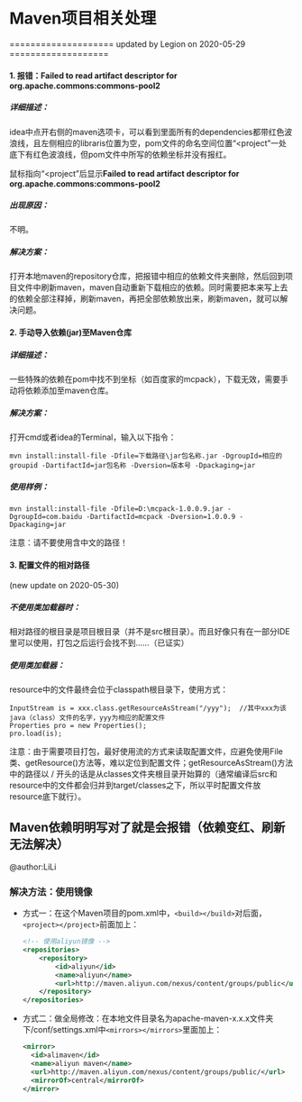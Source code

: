 # Maven项目相关处理

==================== updated by Legion on 2020-05-29 ===================

#### 1. 报错：Failed to read artifact descriptor for org.apache.commons:commons-pool2 ####
##### 详细描述： #####
idea中点开右侧的maven选项卡，可以看到里面所有的dependencies都带红色波浪线，且左侧相应的libraris位置为空，pom文件的命名空间位置“<project”一处底下有红色波浪线，但pom文件中所写的依赖坐标并没有报红。

鼠标指向“<project”后显示**Failed to read artifact descriptor for org.apache.commons:commons-pool2**

##### 出现原因： #####

不明。

##### 解决方案： #####
打开本地maven的repository仓库，把报错中相应的依赖文件夹删除，然后回到项目文件中刷新maven，maven自动重新下载相应的依赖。同时需要把本来写上去的依赖全部注释掉，刷新maven，再把全部依赖放出来，刷新maven，就可以解决问题。



#### 2. 手动导入依赖(jar)至Maven仓库 ####
##### 详细描述： #####
一些特殊的依赖在pom中找不到坐标（如百度家的mcpack），下载无效，需要手动将依赖添加至maven仓库。
##### 解决方案： #####
打开cmd或者idea的Terminal，输入以下指令：

    mvn install:install-file -Dfile=下载路径\jar包名称.jar -DgroupId=相应的groupid -DartifactId=jar包名称 -Dversion=版本号 -Dpackaging=jar
##### 使用样例： #####

    mvn install:install-file -Dfile=D:\mcpack-1.0.0.9.jar -DgroupId=com.baidu -DartifactId=mcpack -Dversion=1.0.0.9 -Dpackaging=jar
注意：请不要使用含中文的路径！




#### 3. 配置文件的相对路径 ####
(new update on 2020-05-30)
##### 不使用类加载器时： #####
相对路径的根目录是项目根目录（并不是src根目录）。而且好像只有在一部分IDE里可以使用，打包之后运行会找不到……（已证实）
##### 使用类加载器： #####
resource中的文件最终会位于classpath根目录下，使用方式：

    InputStream is = xxx.class.getResourceAsStream("/yyy");  //其中xxx为该java（class）文件的名字，yyy为相应的配置文件
    Properties pro = new Properties();
    pro.load(is);

注意：由于需要项目打包，最好使用流的方式来读取配置文件，应避免使用File类、getResource()方法等，难以定位到配置文件；getResourceAsStream()方法中的路径以 / 开头的话是从classes文件夹根目录开始算的（通常编译后src和resource中的文件都会归并到target/classes之下，所以平时配置文件放resource底下就行）。

## Maven依赖明明写对了就是会报错（依赖变红、刷新无法解决）

@author:LiLi

### 解决方法：使用镜像

+ 方式一：在这个Maven项目的pom.xml中，`<build></build>`对后面，`<project></project>`前面加上：
  
  ```xml
  <!-- 使用aliyun镜像 -->
  <repositories>
      <repository>
          <id>aliyun</id>
          <name>aliyun</name>
          <url>http://maven.aliyun.com/nexus/content/groups/public</url>
      </repository>
  </repositories>
  ```
  
+ 方式二：做全局修改：在本地文件目录名为apache-maven-x.x.x文件夹下/conf/settings.xml中`<mirrors></mirrors>`里面加上：
  
  ```xml
  <mirror>
    <id>alimaven</id>
    <name>aliyun maven</name>
    <url>http://maven.aliyun.com/nexus/content/groups/public/</url>
    <mirrorOf>central</mirrorOf>
  </mirror>
  ```
